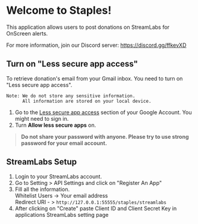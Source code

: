 # Welcome to Staples!

This application allows users to post donations on StreamLabs for OnScreen alerts.

For more information, join our Discord server: https://discord.gg/ffkevXD


## Turn on  "Less secure app access"

To retrieve donation's email from your Gmail inbox. You need to turn on "Less secure app access".
```
Note: We do not store any sensitive information.
      All information are stored on your local device.
```

1.  Go to the  [Less secure app access](https://myaccount.google.com/lesssecureapps)  section of your Google Account. You might need to sign in.
2.  Turn  **Allow less secure apps**  on.

> **Do not share your password with anyone.
> Please try to use strong password for your email account.**


## StreamLabs Setup

 1. Login to your StreamLabs account.
 2. Go to Setting > API Settings and click on "Register An App"
 3. Fill all the information. <br> Whitelist Users -> Your email address <br> Redirect URI - > `http://127.0.0.1:55555/staples/streamlabs`
 4. After clicking on "Create" paste Client ID and Client Secret Key in applications StreamLabs setting page
